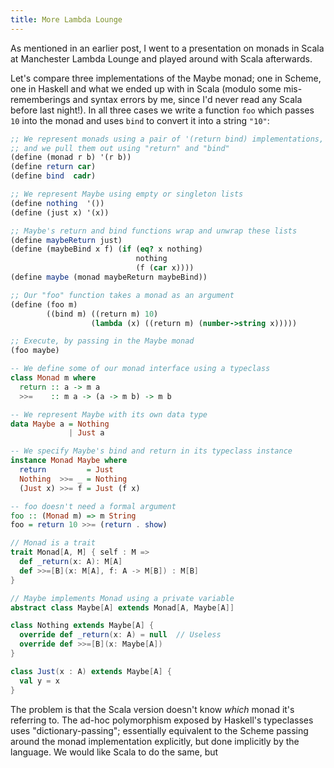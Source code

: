 ```yaml
---
title: More Lambda Lounge
---
```


As mentioned in an earlier post, I went to a presentation on monads in Scala at Manchester Lambda Lounge and played around with Scala afterwards.

Let's compare three implementations of the Maybe monad; one in Scheme, one in Haskell and what we ended up with in Scala (modulo some mis-rememberings and syntax errors by me, since I'd never read any Scala before last night!). In all three cases we write a function `foo` which passes `10` into the monad and uses `bind` to convert it into a string `"10"`:

```scheme
;; We represent monads using a pair of '(return bind) implementations,
;; and we pull them out using "return" and "bind"
(define (monad r b) '(r b))
(define return car)
(define bind  cadr)

;; We represent Maybe using empty or singleton lists
(define nothing  '())
(define (just x) '(x))

;; Maybe's return and bind functions wrap and unwrap these lists
(define maybeReturn just)
(define (maybeBind x f) (if (eq? x nothing)
                            nothing
                            (f (car x))))
(define maybe (monad maybeReturn maybeBind))

;; Our "foo" function takes a monad as an argument
(define (foo m)
        ((bind m) ((return m) 10)
                  (lambda (x) ((return m) (number->string x)))))

;; Execute, by passing in the Maybe monad
(foo maybe)
```

```haskell
-- We define some of our monad interface using a typeclass
class Monad m where
  return :: a -> m a
  >>=    :: m a -> (a -> m b) -> m b

-- We represent Maybe with its own data type
data Maybe a = Nothing
             | Just a

-- We specify Maybe's bind and return in its typeclass instance
instance Monad Maybe where
  return         = Just
  Nothing  >>= _ = Nothing
  (Just x) >>= f = Just (f x)

-- foo doesn't need a formal argument
foo :: (Monad m) => m String
foo = return 10 >>= (return . show)
```

```scala
// Monad is a trait
trait Monad[A, M] { self : M =>
  def _return(x: A): M[A]
  def >>=[B](x: M[A], f: A -> M[B]) : M[B]
}

// Maybe implements Monad using a private variable
abstract class Maybe[A] extends Monad[A, Maybe[A]]

class Nothing extends Maybe[A] {
  override def _return(x: A) = null  // Useless
  override def >>=[B](x: Maybe[A])
}

class Just(x : A) extends Maybe[A] {
  val y = x
}
```

The problem is that the Scala version doesn't know *which* monad it's referring to. The ad-hoc polymorphism exposed by Haskell's typeclasses uses "dictionary-passing"; essentially equivalent to the Scheme passing around the monad implementation explicitly, but done implicitly by the language. We would like Scala to do the same, but

